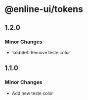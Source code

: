 # @enline-ui/tokens

## 1.2.0

### Minor Changes

- 1a5b6e1: Remove teste color

## 1.1.0

### Minor Changes

- Add new teste color
